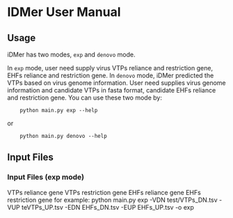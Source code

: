 # IDMer User Manual
## Usage
iDMer has two modes, `exp` and `denovo` mode.

In `exp` mode, user need supply virus VTPs reliance and restriction gene, EHFs reliance and restriction gene.
In `denovo` mode, iDMer predicted the VTPs based on virus genome information. User need supplies virus genome information and candidate VTPs in fasta format, candidate EHFs reliance and restriction gene.
You can use these two mode by:

        python main.py exp --help

or

        python main.py denovo --help

## Input Files

### Input Files (exp mode)

  VTPs reliance gene
  VTPs restriction gene
  EHFs reliance gene
  EHFs restriction gene
  for example:
  python main.py exp -VDN test/VTPs_DN.tsv -VUP teVTPs_UP.tsv -EDN EHFs_DN.tsv  -EUP   EHFs_UP.tsv -o exp
